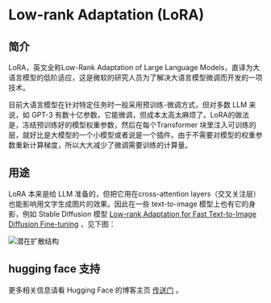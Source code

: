 # Low-rank Adaptation (LoRA)

## 简介

LoRA，英文全称Low-Rank Adaptation of Large Language Models，直译为大语言模型的低阶适应，这是微软的研究人员为了解决大语言模型微调而开发的一项技术。

目前大语言模型在针对特定任务时一般采用预训练-微调方式，但对多数 LLM 来说，如 GPT-3 有数十亿参数，它能微调，但成本太高太麻烦了。LoRA的做法是，冻结预训练好的模型权重参数，然后在每个Transformer 块里注入可训练的层，就好比是大模型的一个小模型或者说是一个插件。由于不需要对模型的权重参数重新计算梯度，所以大大减少了微调需要训练的计算量。

## 用途

LoRA 本来是给 LLM 准备的，但把它用在cross-attention layers（交叉关注层）也能影响用文字生成图片的效果。因此在一些 text-to-image 模型上也有它的身影，例如 Stable Diffusion 模型 [Low-rank Adaptation for Fast Text-to-Image Diffusion Fine-tuning](https://github.com/cloneofsimo/lora) ，见下图：

![潜在扩散结构](https://huggingface.co/datasets/huggingface/documentation-images/resolve/main/blog/lora-assets/latent-diffusion.png)

## hugging face 支持

更多相关信息请看 Hugging Face 的博客主页 [传送门](https://huggingface.co/blog/lora) 。


